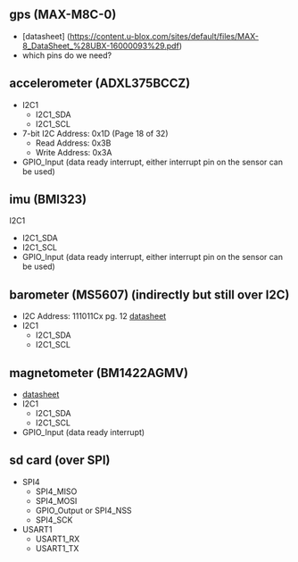 ## gps (MAX-M8C-0)
- [datasheet] (https://content.u-blox.com/sites/default/files/MAX-8_DataSheet_%28UBX-16000093%29.pdf)
- which pins do we need?

## accelerometer (ADXL375BCCZ)
- I2C1
  - I2C1_SDA
  - I2C1_SCL
- 7-bit I2C Address: 0x1D (Page 18 of 32)
  - Read Address: 0x3B
  - Write Address: 0x3A
- GPIO_Input (data ready interrupt, either interrupt pin on the sensor can be used)


## imu (BMI323)
 I2C1
  - I2C1_SDA
  - I2C1_SCL
- GPIO_Input (data ready interrupt, either interrupt pin on the sensor can be used)

## barometer (MS5607) (indirectly but still over I2C)
- I2C Address: 111011Cx pg. 12 [datasheet](https://www.te.com/commerce/DocumentDelivery/DDEController?Action=showdoc&DocId=Data+Sheet%7FMS5607-02BA03%7FB4%7Fpdf%7FEnglish%7FENG_DS_MS5607-02BA03_B4.pdf%7FMS560702BA03-50)
- I2C1
  - I2C1_SDA
  - I2C1_SCL

## magnetometer (BM1422AGMV)
- [datasheet](https://fscdn.rohm.com/en/products/databook/datasheet/ic/sensor/geomagnetic/bm1422agmv-e.pdf)
- I2C1
  - I2C1_SDA
  - I2C1_SCL
- GPIO_Input (data ready interrupt)

## sd card (over SPI)
- SPI4
  - SPI4_MISO
  - SPI4_MOSI
  - GPIO_Output or SPI4_NSS
  - SPI4_SCK
- USART1
  - USART1_RX
  - USART1_TX

